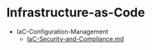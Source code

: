 
# Infrastructure-as-Code

- IaC-Configuration-Management
  - [IaC-Security-and-Compliance.md](./IaC-Security-and-Compliance.md)
